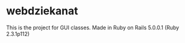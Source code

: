 <h1>webdziekanat</h1> 

This is the project for GUI classes. Made in Ruby on Rails 5.0.0.1 (Ruby 2.3.1p112)
